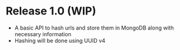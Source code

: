# Release 1.0 (WIP)

- A basic API to hash urls and store them in MongoDB along with necessary information
- Hashing will be done using UUID v4
